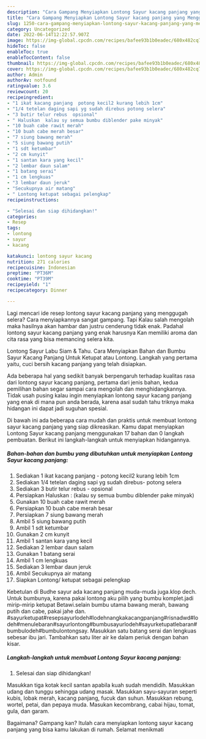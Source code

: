 ```yaml
---
description: "Cara Gampang Menyiapkan Lontong Sayur kacang panjang yang Menggugah Selera, Buat Buka Puasa}"
title: "Cara Gampang Menyiapkan Lontong Sayur kacang panjang yang Menggugah Selera, Buat Buka Puasa}"
slug: 1250-cara-gampang-menyiapkan-lontong-sayur-kacang-panjang-yang-menggugah-selera-buat-buka-puasa
category: Uncategorized
date: 2022-06-14T12:22:57.907Z
image: https://img-global.cpcdn.com/recipes/bafee93b1b0eadec/680x482cq70/lontong-sayur-kacang-panjang-foto-resep-utama.jpg
hideToc: false
enableToc: true
enableTocContent: false
thumbnail: https://img-global.cpcdn.com/recipes/bafee93b1b0eadec/680x482cq70/lontong-sayur-kacang-panjang-foto-resep-utama.jpg
cover: https://img-global.cpcdn.com/recipes/bafee93b1b0eadec/680x482cq70/lontong-sayur-kacang-panjang-foto-resep-utama.jpg
author: Admin
authorAv: notfound
ratingvalue: 3.6
reviewcount: 20
recipeingredient:
- "1 ikat kacang panjang  potong kecil2 kurang lebih 1cm"
- "1/4 tetelan daging sapi yg sudah direbus potong selera"
- "3 butir telur rebus  opsional"
- " Haluskan  kalau sy semua bumbu diblender pake minyak"
- "10 buah cabe rawit merah"
- "10 buah cabe merah besar"
- "7 siung bawang merah"
- "5 siung bawang putih"
- "1 sdt ketumbar"
- "2 cm kunyit"
- "1 santan kara yang kecil"
- "2 lembar daun salam"
- "1 batang serai"
- "1 cm lengkuas"
- "3 lembar daun jeruk"
- "Secukupnya air matang"
- " Lontong ketupat sebagai pelengkap"
recipeinstructions:

- "Selesai dan siap dihidangkan!"
categories:
- Resep
tags:
- lontong
- sayur
- kacang

katakunci: lontong sayur kacang 
nutrition: 271 calories
recipecuisine: Indonesian
preptime: "PT36M"
cooktime: "PT39M"
recipeyield: "1"
recipecategory: Dinner

---
```



Lagi mencari ide resep lontong sayur kacang panjang yang menggugah selera? Cara menyiapkannya sangat gampang. Tapi Kalau salah mengolah maka hasilnya akan hambar dan justru cenderung tidak enak. Padahal lontong sayur kacang panjang yang enak harusnya Kan memiliki aroma dan cita rasa yang bisa memancing selera kita.


Lontong Sayur Labu Siam &amp; Tahu. Cara Menyiapkan Bahan dan Bumbu Sayur Kacang Panjang Untuk Ketupat atau Lontong. Langkah yang pertama yaitu, cuci bersih kacang panjang yang telah disiapkan.

Ada beberapa hal yang sedikit banyak berpengaruh terhadap kualitas rasa dari lontong sayur kacang panjang, pertama dari jenis bahan, kedua pemilihan bahan segar sampai cara mengolah dan menghidangkannya. Tidak usah pusing kalau ingin menyiapkan lontong sayur kacang panjang yang enak di mana pun anda berada, karena asal sudah tahu triknya maka hidangan ini dapat jadi suguhan spesial.


Di bawah ini ada beberapa cara mudah dan praktis untuk membuat lontong sayur kacang panjang yang siap dikreasikan. Kamu dapat menyiapkan Lontong Sayur kacang panjang menggunakan 17 bahan dan 0 langkah pembuatan. Berikut ini langkah-langkah untuk menyiapkan hidangannya.

<!--inarticleads1-->

##### Bahan-bahan dan bumbu yang dibutuhkan untuk menyiapkan Lontong Sayur kacang panjang:

1. Sediakan 1 ikat kacang panjang - potong kecil2 kurang lebih 1cm
1. Sediakan 1/4 tetelan daging sapi yg sudah direbus- potong selera
1. Sediakan 3 butir telur rebus - opsional
1. Persiapkan  Haluskan : (kalau sy semua bumbu diblender pake minyak)
1. Gunakan 10 buah cabe rawit merah
1. Persiapkan 10 buah cabe merah besar
1. Persiapkan 7 siung bawang merah
1. Ambil 5 siung bawang putih
1. Ambil 1 sdt ketumbar
1. Gunakan 2 cm kunyit
1. Ambil 1 santan kara yang kecil
1. Sediakan 2 lembar daun salam
1. Gunakan 1 batang serai
1. Ambil 1 cm lengkuas
1. Sediakan 3 lembar daun jeruk
1. Ambil Secukupnya air matang
1. Siapkan  Lontong/ ketupat sebagai pelengkap


Kebetulan di Budhe sayur ada kacang panjang muda-muda juga.klop dech. Untuk bumbunya, karena pakai lontong aku pilih yang bumbu komplet.jadi mirip-mirip ketupat Betawi.selain bumbu utama bawang merah, bawang putih dan cabe, pakai jahe dan. #sayurketupat#resepsayurlodeh#lodehnangkakacangpanjang#risnadwd#lodeh#menulebaran#sayurlontong#bumbusayurlodeh#sayurketupatlebaran#bumbulodeh#bumbulontongsay. Masukkan satu batang serai dan lengkuas sebesar ibu jari. Tambahkan satu liter air ke dalam periuk dengan bahan kisar. 

<!--inarticleads2-->

##### Langkah-langkah untuk membuat Lontong Sayur kacang panjang:


1. Selesai dan siap dihidangkan!

Masukkan tiga kotak kecil santan apabila kuah sudah mendidih. Masukkan udang dan tunggu sehingga udang masak. Masukkan sayu-sayuran seperti kubis, lobak merah, kacang panjang, fucuk dan suhun. Masukkan rebung, wortel, petai, dan pepaya muda. Masukan kecombrang, cabai hijau, tomat, gula, dan garam. 

Bagaimana? Gampang kan? Itulah cara menyiapkan lontong sayur kacang panjang yang bisa kamu lakukan di rumah. Selamat menikmati
